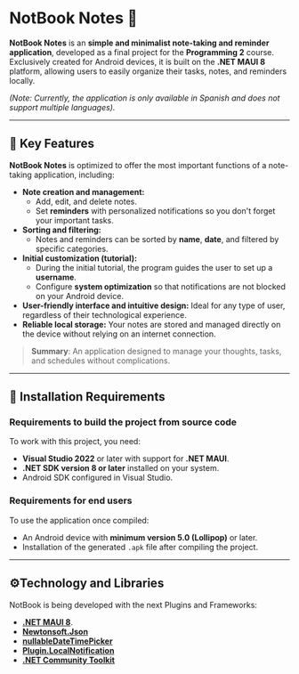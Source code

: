 # NotBook Notes 📝  

**NotBook Notes** is an **simple and minimalist note-taking and reminder application**, developed as a final project for the **Programming 2** course. Exclusively created for Android devices, it is built on the **.NET MAUI 8** platform, allowing users to easily organize their tasks, notes, and reminders locally.

*(Note: Currently, the application is only available in Spanish and does not support multiple languages).*

---

## 🌟 Key Features  
**NotBook Notes** is optimized to offer the most important functions of a note-taking application, including:  
- **Note creation and management:**  
  - Add, edit, and delete notes.  
  - Set **reminders** with personalized notifications so you don't forget your important tasks.  
- **Sorting and filtering:**  
  - Notes and reminders can be sorted by **name**, **date**, and filtered by specific categories.  
- **Initial customization (tutorial):**  
  - During the initial tutorial, the program guides the user to set up a **username**.  
  - Configure **system optimization** so that notifications are not blocked on your Android device.  
- **User-friendly interface and intuitive design:** Ideal for any type of user, regardless of their technological experience.  
- **Reliable local storage:** Your notes are stored and managed directly on the device without relying on an internet connection.

> **Summary**: An application designed to manage your thoughts, tasks, and schedules without complications.  

---

## 📌 Installation Requirements  
### Requirements to build the project from source code  
To work with this project, you need:  
- **Visual Studio 2022** or later with support for **.NET MAUI**.  
- **.NET SDK version 8 or later** installed on your system.  
- Android SDK configured in Visual Studio.  

### Requirements for end users  
To use the application once compiled:  
- An Android device with **minimum version 5.0 (Lollipop)** or later.  
- Installation of the generated `.apk` file after compiling the project.

---

## ⚙️Technology and Libraries 
NotBook is being developed with the next Plugins and Frameworks:

- **[.NET MAUI 8](https://github.com/dotnet/maui)**.  
- **[Newtonsoft.Json](https://github.com/JamesNK/Newtonsoft.Json)** 
- **[nullableDateTimePicker](https://github.com/themoonrat/nullableDateTimePicker)**
- **[Plugin.LocalNotification](https://github.com/thudugala/Plugin.LocalNotification)**
- **[.NET Community Toolkit](https://github.com/CommunityToolkit/dotnet)**
